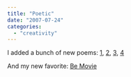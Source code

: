 ```yaml
---
title: "Poetic"
date: "2007-07-24"
categories: 
  - "creativity"
---
```


I added a bunch of new poems: [1](http://mingyun.org/jack/?page_id=235), [2](http://mingyun.org/jack/?page_id=236), [3](http://mingyun.org/jack/?page_id=234), [4](http://mingyun.org/jack/?page_id=238)

And my new favorite: [Be Movie](http://mingyun.org/jack/?page_id=237)
